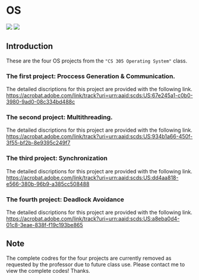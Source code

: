# OS

![](https://img.shields.io/badge/C-yellowgreen)
![](https://img.shields.io/badge/C++-17-orange)


## Introduction
These are the four OS projects from the `"CS 305 Operating System"` class. 

### The first project:  Proccess Generation & Communication. 

The detailed discriptions for this project are provided with the following link. <br>
https://acrobat.adobe.com/link/track?uri=urn:aaid:scds:US:67e245a1-c0b0-3980-9ad0-08c334bd488c

### The second project: Multithreading. 

The detailed discriptions for this project are provided with the following link. <br>
https://acrobat.adobe.com/link/track?uri=urn:aaid:scds:US:934b1a66-450f-3f55-bf2b-8e9395c249f7

### The third project: Synchronization

The detailed discriptions for this project are provided with the following link. <br>
https://acrobat.adobe.com/link/track?uri=urn:aaid:scds:US:dd4aa818-e566-380b-96b9-a385cc508488

### The fourth project: Deadlock Avoidance
The detailed discriptions for this project are provided with the following link. <br>
https://acrobat.adobe.com/link/track?uri=urn:aaid:scds:US:a8eba0d4-01c8-3eae-838f-f19c193be865

## Note
The complete codres for the four projects are currently removed as requested by the professor due to future class use. Please contact me to view the complete codes! Thanks.
